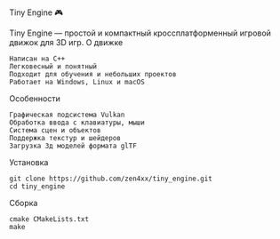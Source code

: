 Tiny Engine 🎮 

Tiny Engine  — простой и компактный кроссплатформенный игровой движок для 3D игр. 
О движке 

    Написан на C++
    Легковесный и понятный
    Подходит для обучения и небольших проектов
    Работает на Windows, Linux и macOS
     

Особенности

    Графическая подсистема Vulkan
    Обработка ввода с клавиатуры, мыши
    Cистема сцен и объектов
    Поддержка текстур и шейдеров
    Загрузка 3д моделей формата glTF


Установка

    git clone https://github.com/zen4xx/tiny_engine.git
    cd tiny_engine


Сборка

    cmake CMakeLists.txt
    make
